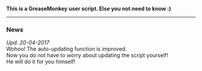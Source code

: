 **This is a GreaseMonkey user script. Else you not need to know :)**
***
### News

*Upd: 20-04-2017*  
Wohoo! The auto-updating function is improved.  
Now you do not have to worry about updating the script yourself!  
He will do it for you himself!
